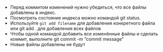 * Перед коммитом изменений нужно убедиться, что все файлы
добавлены в индекс.
* Посмотреть состояние индекса можно командой git status.
* Используйте `git add filename` для добавления конкретного
файла или git add . для добавления всех файлов
* Чтобы одной командой добавить все изменённые файлы и
сделать коммит, выполните git commit -m “commit message"
* Новые файлы добавлены не будут